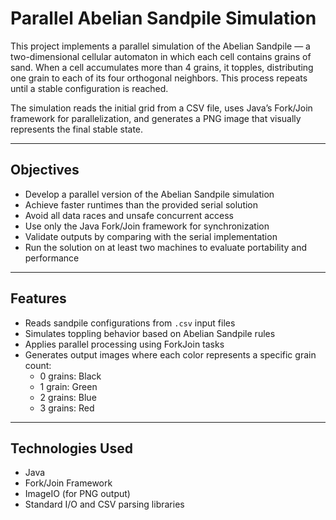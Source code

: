 # Parallel Abelian Sandpile Simulation

This project implements a parallel simulation of the Abelian Sandpile — a two-dimensional cellular automaton in which each cell contains grains of sand. When a cell accumulates more than 4 grains, it topples, distributing one grain to each of its four orthogonal neighbors. This process repeats until a stable configuration is reached.

The simulation reads the initial grid from a CSV file, uses Java’s Fork/Join framework for parallelization, and generates a PNG image that visually represents the final stable state.

---

## Objectives

- Develop a parallel version of the Abelian Sandpile simulation
- Achieve faster runtimes than the provided serial solution
- Avoid all data races and unsafe concurrent access
- Use only the Java Fork/Join framework for synchronization
- Validate outputs by comparing with the serial implementation
- Run the solution on at least two machines to evaluate portability and performance

---

## Features

- Reads sandpile configurations from `.csv` input files
- Simulates toppling behavior based on Abelian Sandpile rules
- Applies parallel processing using ForkJoin tasks
- Generates output images where each color represents a specific grain count:
  - 0 grains: Black
  - 1 grain: Green
  - 2 grains: Blue
  - 3 grains: Red

---

## Technologies Used

- Java
- Fork/Join Framework
- ImageIO (for PNG output)
- Standard I/O and CSV parsing libraries

